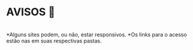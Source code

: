 # AVISOS :pencil: #
</br>
*Alguns sites podem, ou não, estar responsivos.
*Os links para o acesso estão nas em suas respectivas pastas.